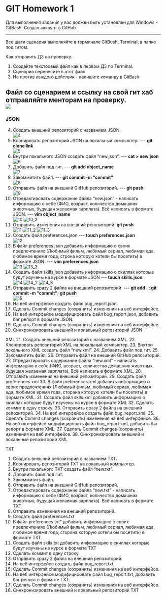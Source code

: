 # GIT Homework 1

Для выполнения задания у вас должен быть установлен для Windows - GitBash.
Создан аккаунт в GitHub

---

Все шаги сценария выполняйте в терминале GitBush, Terminal, в папке под гитом.


Как отправить ДЗ на проверку.
 1. Создайте текстоовый файл как в первом ДЗ по Terminal.
 2. Сценарий перенесите в этот файл.
 3. На против каждого действия - напишите команду в GitBash

Файл со сценарием и ссылку на свой гит хаб отправляйте менторам на проверку.
<br> ![](/imgHW1github/.png)<br>
---

### JSON
 4. Создать внешний репозиторий c названием JSON. <br> ![4](/imgHW1github/4.png)<br>
 5. Клонировать репозиторий JSON на локальный компьютер. --- **git clone link** <br> ![5](/imgHW1github/5.png)<br>
 6. Внутри локального JSON создать файл “new.json”. --- **cat > new.json** <br> ![6](/imgHW1github/6.png)<br>
 7. Добавить файл под гит. --- **git add object_name** <br> ![7](/imgHW1github/7.png)<br>
 8. Закоммитить файл. --- **git commit -m "commit"** <br> ![8](/imgHW1github/8.png)<br>
 9. Отправить файл на внешний GitHub репозиторий. --- **git push** <br> ![9](/imgHW1github/9.png)<br>
 10. Отредактировать содержание файла “new.json” - написать информацию о себе (ФИО, возраст, количество домашних животных, будущая желаемая зарплата). Всё написать в формате JSON. --- **vim object_name** <br> ![10](/imgHW1github/10.png) ![10_2](/imgHW1github/10_2.png)<br>
 11. Отправить изменения на внешний репозиторий. **git push** <br> ![11](/imgHW1github/11.png) ![11_2](/imgHW1github/11_2.png) ![11_3](/imgHW1github/11_3.png)
 12. Создать файл preferences.json --- **touch preferences.json**<br> ![12](/imgHW1github/12.png)<br>
 13. В файл preferences.json добавить информацию о своих предпочтениях (Любимый фильм, любимый сериал, любимая еда, любимое время года, строна которую хотели бы посетить) в формате JSON. --- **vim preferences.json** <br> ![13](/imgHW1github/13.png) ![13_2](/imgHW1github/13_2.png)<br>
 14. Создать файл skills.json добавить информацию о скиллах которые будут изучены на курсе в формате JSON --- **touch skills.json** <br> ![14](/imgHW1github/14.png) ![14_2](/imgHW1github/14_2.png) ![14_3](/imgHW1github/14_3.png)<br>
 15. Отправить сразу 2 файла на внешний репозиторий. --- **git add . ; git commit -m "commit"; git push** <br> ![15](/imgHW1github/15.png)<br>
 16. На веб интерфейсе создать файл bug_report.json.
 17. Сделать Commit changes (сохранить) изменения на веб интерфейсе.
 18. На веб интерфейсе модифицировать файл bug_report.json, добавить баг репорт в формате JSON.
 19. Сделать Commit changes (сохранить) изменения на веб интерфейсе.
 20. Синхронизировать внешний и локальный репозиторий JSON


XML
 21. Создать внешний репозиторий c названием XML.
 22. Клонировать репозиторий XML на локальный компьютер.
 23. Внутри локального XML создать файл “new.xml”.
 24. Добавить файл под гит.
 25. Закоммитить файл.
 26. Отправить файл на внешний GitHub репозиторий.
 27. Отредактировать содержание файла “new.xml” - написать информацию о себе (ФИО, возраст, количество домашних животных, будущая желаемая зарплата). Всё написать в формате XML.
 28. Отправить изменения на внешний репозиторий.
 29. Создать файл preferences.xml
 30. В файл preferences.xml добавить информацию о своих предпочтениях (Любимый фильм, любимый сериал, любимая еда, любимое время года, сторана которую хотели бы посетить) в формате XML.
 31. Создать файл sklls.xml добавить информацию о скиллах которые будут изучены на курсе в формате XML
 32. Сделать коммит в одну строку.
 33. Отправить сразу 2 файла на внешний репозиторий.
 34. На веб интерфейсе создать файл bug_report.xml.
 35. Сделать Commit changes (сохранить) изменения на веб интерфейсе.
 36. На веб интерфейсе модифицировать файл bug_report.xml, добавить баг репорт в формате XML.
 37. Сделать Commit changes (сохранить) изменения на веб интерфейсе.
 38. Синхронизировать внешний и локальный репозиторий XML
 
 TXT
 1. Создать внешний репозиторий c названием TXT.
 2. Клонировать репозиторий TXT на локальный компьютер.
 3. Внутри локального TXT создать файл “new.txt”.
 4. Добавить файл под гит.
 5. Закоммитить файл.
 6. Отправить файл на внешний GitHub репозиторий.
 7. Отредактировать содержание файла “new.txt” - написать информацию о себе (ФИО, возраст, количество домашних животных, будущая желаемая зарплата). Всё написать в формате TXT.
 8. Отправить изменения на внешний репозиторий.
 9. Создать файл preferences.txt
 10. В файл preferences.txt” добавить информацию о своих предпочтениях (Любимый фильм, любимый сериал, любимая еда, любимое время года, сторона которую хотели бы посетить) в формате TXT.
 11. Создать файл sklls.txt добавить информацию о скиллах которые будут изучены на курсе в формате TXT
 12. Сделать коммит в одну строку.
 13. Отправить сразу 2 файла на внешний репозиторий.
 14. На веб интерфейсе создать файл bug_report.txt.
 15. Сделать Commit changes (сохранить) изменения на веб интерфейсе.
 16. На веб интерфейсе модифицировать файл bug_report.txt, добавить баг репорт в формате TXT.
 17. Сделать Commit changes (сохранить) изменения на веб интерфейсе.
 18. Синхронизировать внешний и локальный репозиторий TXT
